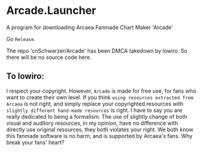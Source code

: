 # Arcade.Launcher
A program for downloading Arcaea Fanmade Chart Maker 'Arcade'

Go `Release`.

The repo 'cnSchwarzer/Arcade' has been DMCA takedown by lowiro. So there will be no source code here.

## To lowiro:

I respect your copyright. However, `Arcade` is made for free use, for fans who want to create their own level. If you think `using resources extracted from Arcaea` is not right, and simply replace your copyrighted resources with `slightly different hand-made resources` is right. I have to say you are really dedicated to being a formalism. The use of slightly change of both visual and auditory resources, in my opinion, have no difference with directly use original resources, they both violates your right.
We both know this fanmade software is no harm, and is supported by Arcaea's fans. Why break your fans' heart?
